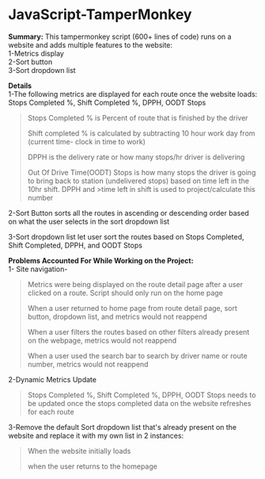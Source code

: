 # JavaScript-TamperMonkey
**Summary:** This tampermonkey script (600+ lines of code) runs on a website and adds multiple features to the website:  
1-Metrics display  
2-Sort button  
3-Sort dropdown list

**Details**  
1-The following metrics are displayed for each route once the website loads: Stops Completed %, Shift Completed %, DPPH, OODT Stops  
>Stops Completed % is Percent of route that is finished by the driver
>
>
>Shift completed % is calculated by subtracting 10 hour work day from (current time- clock in time to work)
>
> 
>DPPH is the delivery rate or how many stops/hr driver is delivering
>
>
>Out Of Drive Time(OODT) Stops is how many stops the driver is going to bring back to station (undelivered stops) based on time left in the 10hr shift. DPPH and >time left in shift is used to project/calculate this number  


2-Sort Button sorts all the routes in ascending or descending order based on what the user selects in the sort dropdown list

3-Sort dropdown list let user sort the routes based on Stops Completed, Shift Completed, DPPH, and OODT Stops  


**Problems Accounted For While Working on the Project:**  
1- Site navigation-  
>Metrics were being displayed on the route detail page after a user clicked on a route. Script should only run on the home page
>
>
>When a user returned to home page from route detail page, sort button, dropdown list, and metrics would not reappend
>
>
>When a user filters the routes based on other filters already present on the webpage, metrics would not reappend
>
>
>When a user used the search bar to search by driver name or route number, metrics would not reappend

2-Dynamic Metrics Update  
>Stops Completed %, Shift Completed %, DPPH, OODT Stops needs to be updated once the stops completed data on the website refreshes for each route

3-Remove the default Sort dropdown list that's already present on the website and replace it with my own list in 2 instances:  
>When the website initially loads
>
>
>when the user returns to the homepage

